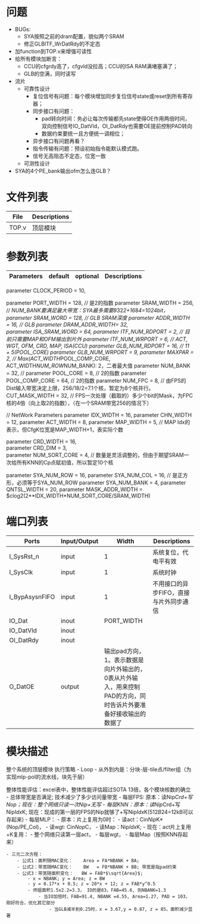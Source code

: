 # 问题
- BUGs:
    - SYA按照之前的dram配置，貌似两个SRAM
    - 修正GLBITF_WrDatRdy的不定态
- 加function到TOP.v来增强可读性
- 给所有模块加断言：
    - CCU的cfgrdy高了，cfgvld没拉高；CCU的ISA RAM满堵塞满了；
    - GLB的空满，同时读写
- 流片
    - 可靠性设计
        - 复位信号有问题：每个模块增加同步复位信号state或reset到所有寄存器；
        - 同步接口有问题：
            - pad转向时间：务必让每次传输都先state使得OE作用两倍时间，双向控制信号IO_DatVld，OI_DatRdy也需要OE提前控制PAD转向
            - 数据约束要统一且方便统一调相位；
        - 异步接口有问题再看？
        - 指令传输有问题：预设初始指令能默认模式跑。
        - 信号无高阻态不定态，位宽一致
    - 可测性设计
- SYA的4个PE_bank输出ofm怎么连GLB？
# 文件列表
| File | Descriptions |
| ---- | ---- |
| TOP.v | 顶层模块 |


# 参数列表
| Parameters | default | optional | Descriptions |
| ---- | ---- | ---- | ---- |
parameter CLOCK_PERIOD   = 10,

parameter PORT_WIDTH     = 128, // 是2的指数
parameter SRAM_WIDTH     = 256, // *NUM_BANK要满足最大带宽：SYA最多需要8*32*2+16*8*4=1024bit，
parameter SRAM_WORD      = 128, // GLB SRAM深度
parameter ADDR_WIDTH     = 16,  // GLB
parameter DRAM_ADDR_WIDTH= 32,  
parameter ISA_SRAM_WORD  = 64,
parameter ITF_NUM_RDPORT = 2,   // 目前只需要MAP和OFM输出到片外
parameter ITF_NUM_WRPORT = 6,   // ACT, WGT, OFM, CRD, MAP, ISA(CCU)
parameter GLB_NUM_RDPORT = 16,  // 11 + 5(POOL_CORE)
parameter GLB_NUM_WRPORT = 9, 
parameter MAXPAR         = 2,   // Max(ACT_WIDTH*POOL_COMP_CORE, ACT_WIDTH*NUM_ROW*NUM_BANK): 2，二者最大值 
parameter NUM_BANK       = 32,  //
parameter POOL_CORE      = 8,   // 2的指数
parameter POOL_COMP_CORE = 64,  // 2的指数
parameter NUM_FPC        = 8,   // 由FPS的Dist输入带宽决定上限，256/18/2=7.1个核，暂定为8个核并行。
CUT_MASK_WIDTH           = 32,  // FPS一次处理（截取的）多少个bit的Mask，为FPC核的4倍（向上取2的指数），（在一个SRAM带宽256的情况下）

// NetWork Parameters
parameter IDX_WIDTH      = 16,
parameter CHN_WIDTH      = 12,
parameter ACT_WIDTH      = 8,
parameter MAP_WIDTH      = 5,   // MAP Idx的表示，但CfgK位宽是MAP_WIDTH+1，表实际个数

parameter CRD_WIDTH      = 16,   
parameter CRD_DIM        = 3,   
parameter NUM_SORT_CORE  = 4,   // 数量是灵活调整的，但由于期望SRAM一次给所有KNN的Cp点赋初值，所以暂定10个核

parameter SYA_NUM_ROW    = 16,
parameter SYA_NUM_COL    = 16,  // 是正方形，必须等于SYA_NUM_ROW
parameter SYA_NUM_BANK   = 4,
parameter QNTSL_WIDTH    = 20,
parameter MASK_ADDR_WIDTH = $clog2(2**IDX_WIDTH*NUM_SORT_CORE/SRAM_WIDTH)



# 端口列表
| Ports | Input/Output | Width | Descriptions |
| ---- | ---- | ---- | ---- |
| I_SysRst_n            | input | 1 | 系统复位，代电平有效 |
| I_SysClk              | input | 1 | 系统时钟 |
| I_BypAsysnFIFO        | input | 1 | 不用接口的异步FIFO，直接与片外同步通信 |
| IO_Dat                | inout | PORT_WIDTH |  |
| IO_DatVld             | inout |
| OI_DatRdy             | inout |
| O_DatOE               | output| 输出pad方向，1。表示数据是向片外输出的，0表从片外输入，用来控制PAD的方向，同时告诉片外要准备好接收输出的数据了 |


# 模块描述
整个系统的顶层模块
执行策略
    - Loop
        - 从外到内是：分块-层-tile点/filter组（为实现mlp-pol的流水线，块先于层）

整体性能评估：excel表中，整体性能评估超过SOTA 13倍，各个模块核数的确立
    - 总体带宽是否满足; 技术减少了多少访问量带宽
        - 每层FPS: 原本：读Nip*Crd+写Nop；现在：整个网络只读一次Nip+无写
        - 每层KNN：原本：读Nip*Crd+写Nip*Idx*K; 现在：现成的第一层的FPS的Nip就够了+写Nip*Idx*K(512*B*24=12kB可以存起来)
        - 每层MLP：
            - 原本：片上复用为0时：
                - 读act：Cin*Nip*K*(Nop/PE_Col)，
                - 读wgt: Cin*Nop*C，
                - 读Map：Nip*Idx*K; 
            - 现在：act片上复用+K复用：
                - 整个网络只读第一层act，
                - 每层wgt，
                - 每层Map（按照KNN存起来）

    - 三元二次方程：
        - 公式1：面积随MAC变化：    Area = FA*NBANK + BA;
        - 公式2：带宽随MAC变化：    BW   = FB*NBANK + BB; 带宽是指pad约束
        - 公式3：带宽随面积变化：   BW = FAB*$\sqrt{Area}$; 
            - x = NBANK; y = Area; z = BW
            - y = 0.17*x + 0.5; z = 20*x + 12; z = FAB*y^0.5
            - 师姐面积1.5x2.2=3.3， IO的是83，FAB=45.6, 则NBANK=1.3
                - 当IO加倍时，FAB=91.4, NBANK =4.55, Area=1.27, PAD = 103，刚好符合，优化其它部分
                    - 当GLB减半到0.25时，x = 3.67,y = 0.87, z = 85，面积减少显著
